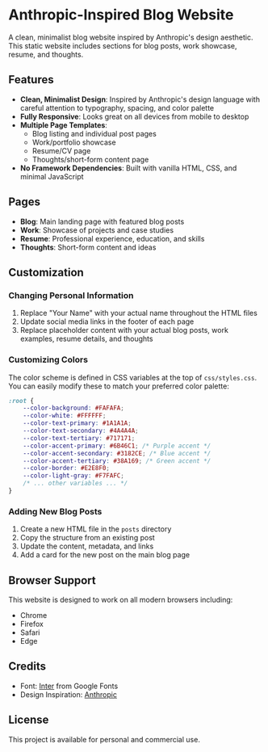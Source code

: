 # Anthropic-Inspired Blog Website

A clean, minimalist blog website inspired by Anthropic's design aesthetic. This static website includes sections for blog posts, work showcase, resume, and thoughts.

## Features

- **Clean, Minimalist Design**: Inspired by Anthropic's design language with careful attention to typography, spacing, and color palette
- **Fully Responsive**: Looks great on all devices from mobile to desktop
- **Multiple Page Templates**: 
  - Blog listing and individual post pages
  - Work/portfolio showcase
  - Resume/CV page
  - Thoughts/short-form content page
- **No Framework Dependencies**: Built with vanilla HTML, CSS, and minimal JavaScript

## Pages

- **Blog**: Main landing page with featured blog posts
- **Work**: Showcase of projects and case studies
- **Resume**: Professional experience, education, and skills
- **Thoughts**: Short-form content and ideas

## Customization

### Changing Personal Information

1. Replace "Your Name" with your actual name throughout the HTML files
2. Update social media links in the footer of each page
3. Replace placeholder content with your actual blog posts, work examples, resume details, and thoughts

### Customizing Colors

The color scheme is defined in CSS variables at the top of `css/styles.css`. You can easily modify these to match your preferred color palette:

```css
:root {
    --color-background: #FAFAFA;
    --color-white: #FFFFFF;
    --color-text-primary: #1A1A1A;
    --color-text-secondary: #4A4A4A;
    --color-text-tertiary: #717171;
    --color-accent-primary: #6B46C1; /* Purple accent */
    --color-accent-secondary: #3182CE; /* Blue accent */
    --color-accent-tertiary: #38A169; /* Green accent */
    --color-border: #E2E8F0;
    --color-light-gray: #F7FAFC;
    /* ... other variables ... */
}
```

### Adding New Blog Posts

1. Create a new HTML file in the `posts` directory
2. Copy the structure from an existing post
3. Update the content, metadata, and links
4. Add a card for the new post on the main blog page

## Browser Support

This website is designed to work on all modern browsers including:
- Chrome
- Firefox
- Safari
- Edge

## Credits

- Font: [Inter](https://fonts.google.com/specimen/Inter) from Google Fonts
- Design Inspiration: [Anthropic](https://www.anthropic.com/)

## License

This project is available for personal and commercial use. 